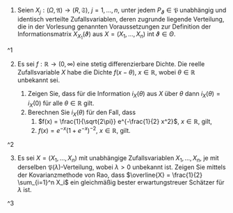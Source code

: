 1. Seien $X_j : (\Omega, \mathfrak{A}) \to (R, \mathfrak{S})$, $j = 1, \dots, n$, unter jedem $P_\vartheta \in \mathfrak{P}$ unabhängig und identisch verteilte Zufallsvariablen, deren zugrunde liegende Verteilung, die in der Vorlesung genannten Voraussetzungen zur Definition der Informationsmatrix $X_{X_1}(\vartheta)$ aus $X = (X_1, \dots, X_n)$ int $\vartheta \in \Theta$.

^1

2. Es sei $f : \mathbb{R} \to (0, \infty)$ eine stetig differenzierbare Dichte.
	Die reelle Zufallsvariable $X$ habe die Dichte $f(x - \theta)$, $x \in \mathbb{R}$, wobei $\theta \in \mathbb{R}$ unbekannt sei.
	
	1. Zeigen Sie, dass für die Information $i_X(\theta)$ aus $X$ über $\theta$ dann $i_X(\theta) = i_X(0)$ für alle $\theta \in \mathbb{R}$ gilt.
	2. Berechnen Sie $i_X(\theta)$ für den Fall, dass
		1. $f(x) = \frac{1}{\sqrt{2\pi}} e^{-\frac{1}{2} x^2}$, $x \in \mathbb{R}$, gilt,
		2. $f(x) = e^{-x}(1 + e^{-x})^{-2}$, $x \in \mathbb{R}$, gilt.

^2

3. Es sei $X = (X_1, \dots, X_n)$ mit unabhängige Zufallsvariablen $X_1, \dots, X_n$, je mit derselben $\mathfrak{P}(\lambda)$-Verteilung, wobei $\lambda \gt 0$ unbekannt ist.
	Zeigen Sie mittels der Kovarianzmethode von Rao, dass $\overline{X} = \frac{1}{2} \sum_{i=1}^n X_i$ ein gleichmäßig bester erwartungstreuer Schätzer für $\lambda$ ist.

^3